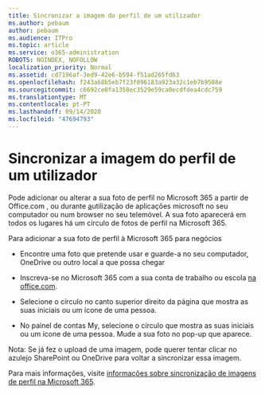 ```yaml
---
title: Sincronizar a imagem do perfil de um utilizador
ms.author: pebaum
author: pebaum
ms.audience: ITPro
ms.topic: article
ms.service: o365-administration
ROBOTS: NOINDEX, NOFOLLOW
localization_priority: Normal
ms.assetid: cd7196af-3ed9-42e6-b594-f51ad265fd63
ms.openlocfilehash: f243a68b5eb7f23f096183a923a32c1eb7b9508e
ms.sourcegitcommit: c6692ce0fa1358ec3529e59ca0ecdfdea4cdc759
ms.translationtype: MT
ms.contentlocale: pt-PT
ms.lasthandoff: 09/14/2020
ms.locfileid: "47694793"
---
```

# <a name="sync-a-users-profile-picture"></a>Sincronizar a imagem do perfil de um utilizador

Pode adicionar ou alterar a sua foto de perfil no Microsoft 365 a partir de Office.com , ou durante [a](https://www.office.com)utilização de aplicações microsoft no seu computador ou num browser no seu telemóvel. A sua foto aparecerá em todos os lugares há um círculo de fotos de perfil na Microsoft 365.

Para adicionar a sua foto de perfil à Microsoft 365 para negócios

- Encontre uma foto que pretende usar e guarde-a no seu computador, OneDrive ou outro local a que possa chegar

- Inscreva-se no Microsoft 365 com a sua conta de trabalho ou escola [na office.com](https://www.office.com).

- Selecione o círculo no canto superior direito da página que mostra as suas iniciais ou um ícone de uma pessoa.

- No painel de contas My, selecione o círculo que mostra as suas iniciais ou um ícone de uma pessoa. Mude a sua foto no pop-up que aparece.

Nota: Se já fez o upload de uma imagem, pode querer tentar clicar no azulejo SharePoint ou OneDrive para voltar a sincronizar essa imagem.

Para mais informações, visite [informações sobre sincronização de imagens de perfil na Microsoft 365](https://support.office.com/article/information-about-profile-picture-synchronization-in-office-365-20594d76-d054-4af4-a660-401133e3d48a).
